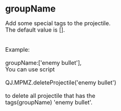 # groupName

<font size=4>Add some special tags to the projectile.   
The default value is [].  
<br/><br/>Example:   
<br/>groupName:['enemy bullet'],   
You can use script  
  <br/>
QJ.MPMZ.deleteProjectile('enemy bullet')    
<br/>  to delete all projectile that has the tags(groupName) 'enemy bullet'.</font>